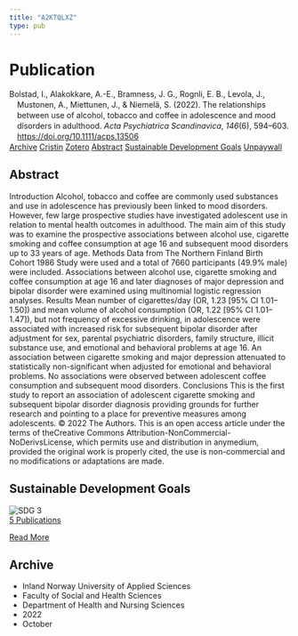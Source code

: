 ```yaml
---
title: "A2KTQLXZ"
type: pub
---
```

<h1>Publication</h1>
<article id="csl-bib-container-A2KTQLXZ" class="csl-bib-container">
  <div class="csl-bib-body" style="line-height: 1.35; padding-left: 1em; text-indent:-1em;">
  <div class="csl-entry">Bolstad, I., Alakokkare, A.-E., Bramness, J. G., Rognli, E. B., Levola, J., Mustonen, A., Miettunen, J., &amp; Niemel&#xE4;, S. (2022). The relationships between use of alcohol, tobacco and coffee in adolescence and mood disorders in adulthood. <i>Acta Psychiatrica Scandinavica</i>, <i>146</i>(6), 594&#x2013;603. <a href="https://doi.org/10.1111/acps.13506">https://doi.org/10.1111/acps.13506</a></div>
</div>
  <div class="csl-bib-buttons">
    <a href="#taxonomy-article-A2KTQLXZ" class="csl-bib-button">Archive</a>
    <a href="https://app.cristin.no/results/show.jsf?id=2063251" alt="Cristin URL" class="csl-bib-button">Cristin</a>
    <a href="http://zotero.org/groups/5402882/items/A2KTQLXZ" alt="Zotero URL" class="csl-bib-button">Zotero</a>
    <a href="#abstract-article-A2KTQLXZ" class="csl-bib-button">Abstract</a>
    <a href="#sdg-article-A2KTQLXZ" class="csl-bib-button">Sustainable Development Goals</a>
    <a href="https://www.utupub.fi/bitstream/10024/173402/1/Acta%20Psychiatr%20Scand%20-%202022%20-%20Bolstad%20-%20The%20relationships%20between%20use%20of%20alcohol%20tobacco%20and%20coffee%20in%20adolescence%20and.pdf" class="csl-bib-button">Unpaywall</a>
  </div>
  <div id="csl-bib-meta-container-A2KTQLXZ"></div>
</article>
<div id="csl-bib-meta-A2KTQLXZ" class="csl-bib-meta">
  <article id="abstract-article-A2KTQLXZ" class="abstract-article">
    <h1>Abstract</h1>
    Introduction Alcohol, tobacco and coffee are commonly used substances and use in adolescence has previously been linked to mood disorders. However, few large prospective studies have investigated adolescent use in relation to mental health outcomes in adulthood. The main aim of this study was to examine the prospective associations between alcohol use, cigarette smoking and coffee consumption at age 16 and subsequent mood disorders up to 33 years of age. Methods Data from The Northern Finland Birth Cohort 1986 Study were used and a total of 7660 participants (49.9% male) were included. Associations between alcohol use, cigarette smoking and coffee consumption at age 16 and later diagnoses of major depression and bipolar disorder were examined using multinomial logistic regression analyses. Results Mean number of cigarettes/day (OR, 1.23 [95% CI 1.01–1.50]) and mean volume of alcohol consumption (OR, 1.22 [95% CI 1.01–1.47]), but not frequency of excessive drinking, in adolescence were associated with increased risk for subsequent bipolar disorder after adjustment for sex, parental psychiatric disorders, family structure, illicit substance use, and emotional and behavioral problems at age 16. An association between cigarette smoking and major depression attenuated to statistically non-significant when adjusted for emotional and behavioral problems. No associations were observed between adolescent coffee consumption and subsequent mood disorders. Conclusions This is the first study to report an association of adolescent cigarette smoking and subsequent bipolar disorder diagnosis providing grounds for further research and pointing to a place for preventive measures among adolescents. © 2022 The Authors. This is an open access article under the terms of theCreative Commons Attribution-NonCommercial-NoDerivsLicense, which permits use and distribution in anymedium, provided the original work is properly cited, the use is non-commercial and no modifications or adaptations are made.
  </article>
  <article id="sdg-article-A2KTQLXZ" class="sdg-article">
    <h1>Sustainable Development Goals</h1>
    <div class="sdg-container"><div id="sdg3" class="sdg"> <img src="{{< params subfolder >}}images/sdg/sdg03_en.png" class="image" alt="SDG 3"> <div class="sdg-overlay"> <a href="{{< params subfolder >}}en/archive/?sdg=3#archive" class="sdg-publication-count"><span>5</span> Publications</a> <p><a href="https://sdgs.un.org/goals/goal3" class="sdg-read-more">Read More</a></p> </div> </div></div>
  </article>
  <article id="taxonomy-article-A2KTQLXZ" class="taxonomy-article">
    <h1>Archive</h1>
    <ul>
      <li>Inland Norway University of Applied Sciences</li>
      <li>Faculty of Social and Health Sciences</li>
      <li>Department of Health and Nursing Sciences</li>
      <li>2022</li>
      <li>October</li>
    </ul>
  </article>
</div>
